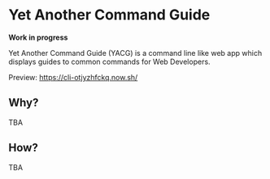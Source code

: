 # Yet Another Command Guide

**Work in progress**

Yet Another Command Guide (YACG) is a command line like web app which displays guides to common commands for Web Developers.

Preview: https://cli-otjyzhfckq.now.sh/

## Why?

TBA

## How?

TBA

